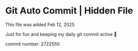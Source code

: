# Git Auto Commit | Hidden File

This file was added Feb 12, 2025

Just for fun and keeping my daily git commit active 🤪

commit number: 2722550
